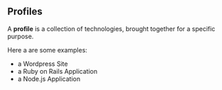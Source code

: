 ## Profiles

A **profile** is a collection of technologies, brought together for a specific purpose.

Here a are some examples:
* a Wordpress Site
* a Ruby on Rails Application
* a Node.js Application

